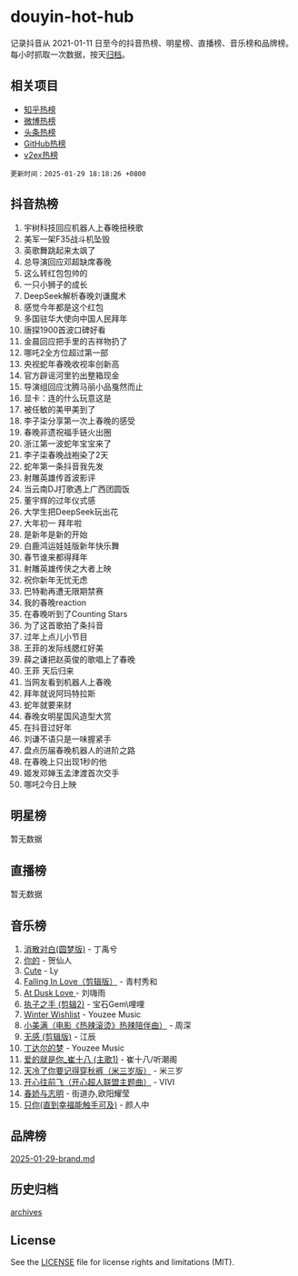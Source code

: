 # douyin-hot-hub

记录抖音从 2021-01-11 日至今的抖音热榜、明星榜、直播榜、音乐榜和品牌榜。每小时抓取一次数据，按天[归档](archives)。

## 相关项目

- [知乎热榜](https://github.com/lonnyzhang423/zhihu-hot-hub)
- [微博热榜](https://github.com/lonnyzhang423/weibo-hot-hub)
- [头条热榜](https://github.com/lonnyzhang423/toutiao-hot-hub)
- [GitHub热榜](https://github.com/lonnyzhang423/github-hot-hub)
- [v2ex热榜](https://github.com/lonnyzhang423/v2ex-hot-hub)


`更新时间：2025-01-29 18:18:26 +0800`

## 抖音热榜

1. 宇树科技回应机器人上春晚扭秧歌
1. 美军一架F35战斗机坠毁
1. 英歌舞跳起来太飒了
1. 总导演回应邓超缺席春晚
1. 这么转红包包帅的
1. 一只小狮子的成长
1. DeepSeek解析春晚刘谦魔术
1. 感觉今年都是这个红包
1. 多国驻华大使向中国人民拜年
1. 唐探1900首波口碑好看
1. 金晨回应把手里的吉祥物扔了
1. 哪吒2全方位超过第一部
1. 央视蛇年春晚收视率创新高
1. 官方辟谣河里钓出整箱现金
1. 导演组回应沈腾马丽小品戛然而止
1. 显卡：连的什么玩意这是
1. 被任敏的美甲美到了
1. 李子柒分享第一次上春晚的感受
1. 春晚非遗祝福手链火出圈
1. 浙江第一波蛇年宝宝来了
1. 李子柒春晚战袍染了2天
1. 蛇年第一条抖音我先发
1. 射雕英雄传首波影评
1. 当云南DJ打歌遇上广西团圆饭
1. 董宇辉的过年仪式感
1. 大学生把DeepSeek玩出花
1. 大年初一 拜年啦
1. 是新年是新的开始
1. 白鹿鸿运娃娃版新年快乐舞
1. 春节谁来都得拜年
1. 射雕英雄传侠之大者上映
1. 祝你新年无忧无虑
1. 巴特勒再遭无限期禁赛
1. 我的春晚reaction
1. 在春晚听到了Counting Stars
1. 为了这首歌拍了条抖音
1. 过年上点儿小节目
1. 王菲的发际线腮红好美
1. 薛之谦把赵英俊的歌唱上了春晚
1. 王菲 天后归来
1. 当网友看到机器人上春晚
1. 拜年就说阿玛特拉斯
1. 蛇年就要来财
1. 春晚女明星国风造型大赏
1. 在抖音过好年
1. 刘谦不语只是一味握紧手
1. 盘点历届春晚机器人的进阶之路
1. 在春晚上只出现1秒的他
1. 姬发邓婵玉孟津渡首次交手
1. 哪吒2今日上映

## 明星榜

暂无数据

## 直播榜

暂无数据

## 音乐榜

1. [消散对白(圆梦版)](https://sf5-hl-cdn-tos.douyinstatic.com/obj/tos-cn-ve-2774/og4jB5I5IizzoZVAAAzWgBMAsMDWoArfwBOiFs) - 丁禹兮
1. [你的](https://sf5-hl-cdn-tos.douyinstatic.com/obj/tos-cn-ve-2774/oYuIeKf42jB7sEV6B2upMdpYAgfrQWj0FeRegh) - 贺仙人
1. [Cute](https://sf5-hl-cdn-tos.douyinstatic.com/obj/tos-cn-ve-2774/o4IbIzHWKAAB4wsS5qMBRiiAlEBGTpQRNfFvuo) - Ly
1. [Falling In Love（剪辑版）](https://sf6-cdn-tos.douyinstatic.com/obj/tos-cn-ve-2774/o8ajpA8zzgBPahbBIO8AcKGBLJezFCRd1wfP9f) - 青村秀和
1. [ At Dusk  Love ](https://sf5-hl-cdn-tos.douyinstatic.com/obj/tos-cn-ve-2774/o8CrpCf5CaYgI4ZrtQgMQAFEfuGqNnRSDQAPBc) - 刘嗨雨
1. [执子之手 (剪辑2)](https://sf5-hl-cdn-tos.douyinstatic.com/obj/tos-cn-ve-2774/oUoZLQjCc31XzqsBnBQUNgeKtYPBcgbFDwtfcu) - 宝石Gem\哩哩
1. [Winter Wishlist](https://sf5-hl-cdn-tos.douyinstatic.com/obj/tos-cn-ve-2774/oIIgUOeamCFCVAzxN6MFRLIBlLGpUqQxeeHrLE) - Youzee Music
1. [小美满（电影《热辣滚烫》热辣陪伴曲）](https://sf5-hl-cdn-tos.douyinstatic.com/obj/tos-cn-ve-2774/o0GAn2lSgfZIDUgtevCGDQYnFg4CwnrBaxbTZL) - 周深
1. [无感 (剪辑版)](https://sf5-hl-cdn-tos.douyinstatic.com/obj/tos-cn-ve-2774/o0eIsUzJBDlQaQFC5OFlgbMEZC1TFYBftOBn6p) - 江辰
1. [丁达尔的梦](https://sf5-hl-cdn-tos.douyinstatic.com/obj/tos-cn-ve-2774/oMU3WirUZBVQkAC9ccG5P2IQirziZM2RTInUY) - Youzee Music
1. [爱的就是你_崔十八 (主歌1)](https://sf5-hl-cdn-tos.douyinstatic.com/obj/tos-cn-ve-2774/oI5BO5DhFZ6UTcNCnZaOCBLtZ7WIMQGfgnXf5E) - 崔十八/听潮阁
1. [天冷了你要记得穿秋裤（米三岁版）](https://sf5-hl-cdn-tos.douyinstatic.com/obj/tos-cn-ve-2774/oQlIwVIDWiZ6BQilAorS7MA0AgCkQDvcZAdm1) - 米三岁
1. [开心往前飞（开心超人联盟主题曲）](https://sf5-hl-cdn-tos.douyinstatic.com/obj/tos-cn-ve-2774/9d8fb7c82cf1421fb93a9fe925275e0a) - VIVI
1. [春娇与志明](https://sf5-hl-cdn-tos.douyinstatic.com/obj/tos-cn-ve-2774/e530d8fceb7044b39707d7f9ff54add1) - 街道办,欧阳耀莹
1. [只你(直到幸福能触手可及)](https://sf5-hl-cdn-tos.douyinstatic.com/obj/tos-cn-ve-2774/o0lBkRDzFTeaVSUz3ZZSCBVtZ5DIMQGfgmEAuE) - 颜人中

## 品牌榜

[2025-01-29-brand.md](archives/2025-01-29-brand.md)

## 历史归档

[archives](archives)

## License

See the [LICENSE](LICENSE) file for license rights and limitations (MIT).
